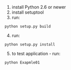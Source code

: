 1. install Python 2.6 or newer
2. install setuptool
3. run:
```
python setup.py build
```
4. run:
```
python setup.py install
```
5. to test application - run: 
```
python Exapmle01
```
